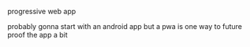 progressive web app

probably gonna start with an android app but a pwa is one way to future proof the app a bit